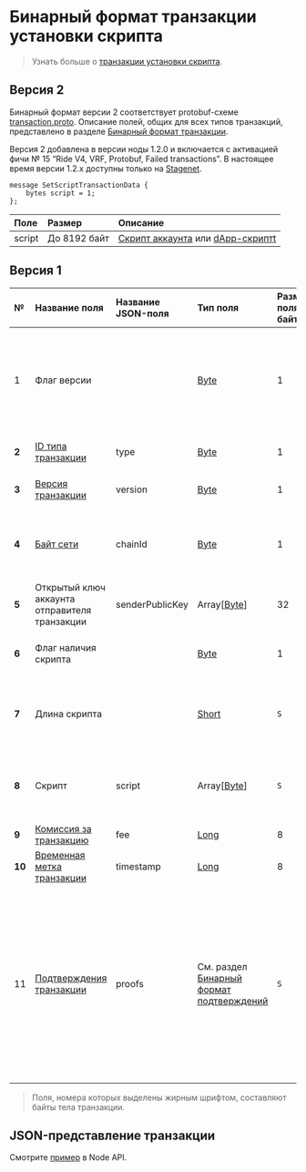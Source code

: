 # Бинарный формат транзакции установки скрипта

> Узнать больше о [транзакции установки скрипта](/ru/blockchain/transaction-type/set-script-transaction).

## Версия 2

Бинарный формат версии 2 соответствует protobuf-схеме [transaction.proto](https://github.com/wavesplatform/protobuf-schemas/blob/master/proto/waves/transaction.proto). Описание полей, общих для всех типов транзакций, представлено в разделе [Бинарный формат транзакции](/ru/blockchain/binary-format/transaction-binary-format/).

Версия 2 добавлена в версии ноды 1.2.0 и включается с активацией фичи № 15 “Ride V4, VRF, Protobuf, Failed transactions”. В настоящее время версии 1.2.x доступны только на [Stagenet](/ru/blockchain/blockchain-network/).

```
message SetScriptTransactionData {
    bytes script = 1;
};
```

| Поле | Размер | Описание |
| :--- | :--- | :--- |
| script | До 8192 байт | [Скрипт аккаунта](/ru/ride/script/script-types/account-script) или [dApp-скриптt](/ru/ride/script/script-types/dapp-script) |

## Версия 1

| № | Название поля | Название JSON-поля | Тип поля | Размер поля в байтах | Комментарий |
| :--- | :--- | :--- | :--- | :--- | :--- |
| 1 | Флаг версии |  | [Byte](/ru/blockchain/blockchain/blockchain-data-types) | 1 | Указывает что [версия транзакции](/ru/blockchain/transaction/transaction-version) является второй или выше.<br>Значение должно быть равно 0 |
| **2** | [ID типа транзакции](/ru/blockchain/transaction-type/) | type | [Byte](/ru/blockchain/blockchain/blockchain-data-types) | 1 | Значение должно быть равно 15 |
| **3** | [Версия транзакции](/ru/blockchain/transaction/transaction-version) | version | [Byte](/ru/blockchain/blockchain/blockchain-data-types) | 1 | Значение должно быть равно 1 |
| **4** | [Байт сети](/ru/blockchain/blockchain-network/#байт-сети) | chainId | [Byte](/ru/blockchain/blockchain/blockchain-data-types) | 1 |87 — для Mainnet<br>84 — для Testnet<br>83 — для Stagenet |
| **5** | Открытый ключ аккаунта отправителя транзакции | senderPublicKey | Array[[Byte](/ru/blockchain/blockchain/blockchain-data-types)] | 32 |  |
| **6** | Флаг наличия скрипта |  | [Byte](/ru/blockchain/blockchain/blockchain-data-types) | 1 | 0 — скрипт не установлен<br>1 — скрипт установлен |
| **7** | Длина скрипта |  | [Short](/ru/blockchain/blockchain/blockchain-data-types) | `S` | `S` = 0 если значение поля 6 равно 0.<br>S = 2 если значение поля 6 равно 1 |
| **8** | Скрипт | script | Array[[Byte](/ru/blockchain/blockchain/blockchain-data-types)] | `S` | `S` = 0 если значение поля 6 равно 0.<br>1 <= `S` <= 8192 если значение поля 6 равно 1 |
| **9** | [Комиссия за транзакцию](/ru/blockchain/transaction/transaction-fee) | fee | [Long](/ru/blockchain/blockchain/blockchain-data-types) | 8 |  |
| **10** | [Временная метка транзакции](/ru/blockchain/transaction/transaction-timestamp) | timestamp | [Long](/ru/blockchain/blockchain/blockchain-data-types) | 8 |  |
| 11 | [Подтверждения транзакции](/ru/blockchain/transaction/transaction-proof) | proofs | См. раздел [Бинарный формат подтверждений](/ru/blockchain/binary-format/transaction-proof-binary-format) | `S` | Если массив пустой, то `S`= 3. <br>Если массив не пустой, то `S`= 3 + 2 × `N` + 64 × `N`, где `N` — количество подтверждений в массиве.<br>Максимальное количество подтверждений в массиве — 8. Размер каждого подтверждения — 64 байта |

> Поля, номера которых выделены жирным шрифтом, составляют байты тела транзакции.

## JSON-представление транзакции

Смотрите [пример](https://nodes.wavesnodes.com/transactions/info/8Nwjd2tcQWff3S9WAhBa7vLRNpNnigWqrTbahvyfMVrU) в Node API.
